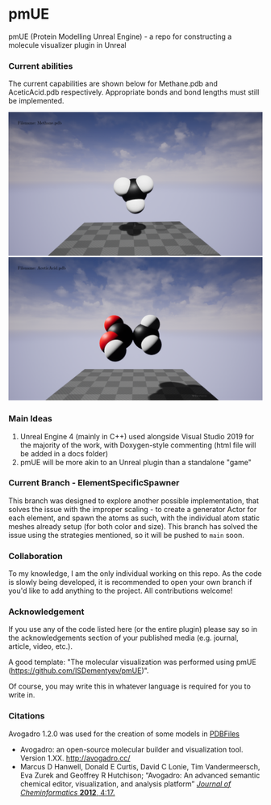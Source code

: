 # pmUE
pmUE (Protein Modelling Unreal Engine) - a repo for constructing a molecule visualizer plugin in Unreal

### Current abilities
The current capabilities are shown below for Methane.pdb and AceticAcid.pdb respectively. Appropriate bonds and bond lengths must still be implemented.

![Methane](/Screenshots/MethaneProperRadii.png "Spawned methane with color and proper radii")
![Acetic acid](/Screenshots/AceticAcidProperRadii.png "Spawned acetic acid with color and proper radii")

### Main Ideas
1. Unreal Engine 4 (mainly in C++) used alongside Visual Studio 2019 for the majority of the work, with Doxygen-style commenting (html file will be added in a docs folder)
2. pmUE will be more akin to an Unreal plugin than a standalone "game"

### Current Branch - ElementSpecificSpawner
This branch was designed to explore another possible implementation, that solves the issue with the improper scaling - to create a generator Actor for each element, and spawn the atoms as such, with the individual atom static meshes already setup (for both color and size). This branch has solved the issue using the strategies mentioned, so it will be pushed to ```main``` soon.

### Collaboration
To my knowledge, I am the only individual working on this repo. As the code is slowly being developed, it is recommended to open your own branch if you'd like to add anything to the project. All contributions welcome!

### Acknowledgement
If you use any of the code listed here (or the entire plugin) please say so in the acknowledgements section of your published media (e.g. journal, article, video, etc.).

A good template: "The molecular visualization was performed using pmUE (https://github.com/ISDementyev/pmUE)".

Of course, you may write this in whatever language is required for you to write in.

### Citations
Avogadro 1.2.0 was used for the creation of some models in [PDBFiles](https://github.com/ISDementyev/pmUE/tree/main/PDBFiles)
- Avogadro: an open-source molecular builder and visualization tool. Version 1.XX. http://avogadro.cc/
- Marcus D Hanwell, Donald E Curtis, David C Lonie, Tim Vandermeersch, Eva Zurek and Geoffrey R Hutchison; “Avogadro: An advanced semantic chemical editor, visualization, and analysis platform” [*Journal of Cheminformatics* **2012**, 4:17.](http://www.jcheminf.com/content/4/1/17)
